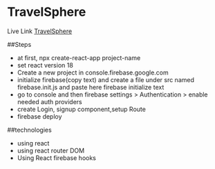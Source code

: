 # TravelSphere

Live Link [TravelSphere](https://travelsphere-18293.web.app/)

##Steps

- at first, npx create-react-app project-name
- set react version 18
- Create a new project in console.firebase.google.com
- initialize firebase(copy text) and create a file under src named firebase.init.js and paste here firebase initialize text
- go to console and then firebase settings > Authentication > enable needed auth providers
- create Login, signup component,setup Route
- firebase deploy

##technologies

- using react
- using react router DOM
- Using React firebase hooks
